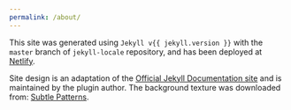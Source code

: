 ```yaml
---
permalink: /about/
---
```


This site was generated using `Jekyll v{{ jekyll.version }}` with the `master` branch of `jekyll-locale` repository, and has been
deployed at [Netlify](https://netlify.com/).

Site design is an adaptation of the [Official Jekyll Documentation site](https://jekyllrb.com) and is maintained by the plugin
author.
The background texture was downloaded from: [Subtle Patterns](https://www.toptal.com/designers/subtlepatterns/tactile-noise/).
